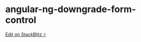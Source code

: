 # angular-ng-downgrade-form-control

[Edit on StackBlitz ⚡️](https://stackblitz.com/edit/angular-ng-downgrade-form-control)